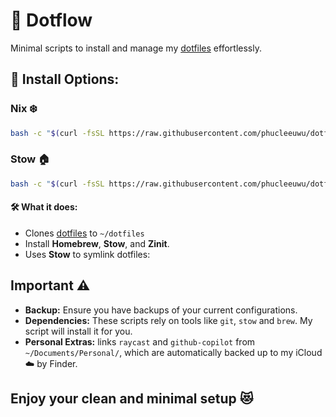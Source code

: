 # 🚀 Dotflow

Minimal scripts to install and manage my [dotfiles](https://github.com/phucleeuwu/dotfiles) effortlessly.

## 🔹 Install Options:

### **Nix ❄️**
```bash
bash -c "$(curl -fsSL https://raw.githubusercontent.com/phucleeuwu/dotflow/main/nix.sh)"
```

### **Stow 🏠**
```bash
bash -c "$(curl -fsSL https://raw.githubusercontent.com/phucleeuwu/dotflow/main/stow.sh)"
```
#### 🛠 **What it does:**

- Clones [dotfiles](https://github.com/phucleeuwu/dotfiles) to `~/dotfiles`
- Install **Homebrew**, **Stow**, and **Zinit**.
- Uses **Stow** to symlink dotfiles:

## Important ⚠️

* **Backup:** Ensure you have backups of your current configurations.
* **Dependencies:** These scripts rely on tools like `git`, `stow` and `brew`. My script will install it for you.
* **Personal Extras:** links `raycast` and `github-copilot` from `~/Documents/Personal/`, which are automatically backed up to my iCloud ☁️ by Finder.

##  **Enjoy your clean and minimal setup 😻**
